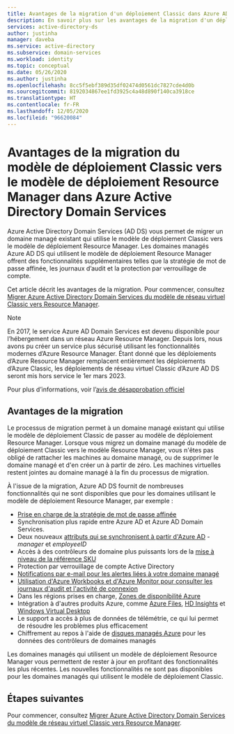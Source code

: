 ```yaml
---
title: Avantages de la migration d'un déploiement Classic dans Azure AD Domain Services | Microsoft Docs
description: En savoir plus sur les avantages de la migration d'un déploiement Classic d'Azure Active Directory Domain Services vers le modèle de déploiement Resource Manager
services: active-directory-ds
author: justinha
manager: daveba
ms.service: active-directory
ms.subservice: domain-services
ms.workload: identity
ms.topic: conceptual
ms.date: 05/26/2020
ms.author: justinha
ms.openlocfilehash: 8cc5f5ebf389d35df02474d0561dc7827cde4d0b
ms.sourcegitcommit: 8192034867ee1fd3925c4a48d890f140ca3918ce
ms.translationtype: HT
ms.contentlocale: fr-FR
ms.lasthandoff: 12/05/2020
ms.locfileid: "96620084"
---
```

# <a name="benefits-of-migration-from-the-classic-to-resource-manager-deployment-model-in-azure-active-directory-domain-services"></a>Avantages de la migration du modèle de déploiement Classic vers le modèle de déploiement Resource Manager dans Azure Active Directory Domain Services

Azure Active Directory Domain Services (AD DS) vous permet de migrer un domaine managé existant qui utilise le modèle de déploiement Classic vers le modèle de déploiement Resource Manager. Les domaines managés Azure AD DS qui utilisent le modèle de déploiement Resource Manager offrent des fonctionnalités supplémentaires telles que la stratégie de mot de passe affinée, les journaux d’audit et la protection par verrouillage de compte.

Cet article décrit les avantages de la migration. Pour commencer, consultez [Migrer Azure Active Directory Domain Services du modèle de réseau virtuel Classic vers Resource Manager][howto-migrate].

> [!NOTE]
> En 2017, le service Azure AD Domain Services est devenu disponible pour l’hébergement dans un réseau Azure Resource Manager. Depuis lors, nous avons pu créer un service plus sécurisé utilisant les fonctionnalités modernes d’Azure Resource Manager. Étant donné que les déploiements d’Azure Resource Manager remplacent entièrement les déploiements d’Azure Classic, les déploiements de réseau virtuel Classic d’Azure AD DS seront mis hors service le 1er mars 2023.
>
> Pour plus d’informations, voir l’[avis de désapprobation officiel](https://azure.microsoft.com/updates/we-are-retiring-azure-ad-domain-services-classic-vnet-support-on-march-1-2023/)

## <a name="migration-benefits"></a>Avantages de la migration

Le processus de migration permet à un domaine managé existant qui utilise le modèle de déploiement Classic de passer au modèle de déploiement Resource Manager. Lorsque vous migrez un domaine managé du modèle de déploiement Classic vers le modèle Resource Manager, vous n'êtes pas obligé de rattacher les machines au domaine managé, ou de supprimer le domaine managé et d'en créer un à partir de zéro. Les machines virtuelles restent jointes au domaine managé à la fin du processus de migration.

À l'issue de la migration, Azure AD DS fournit de nombreuses fonctionnalités qui ne sont disponibles que pour les domaines utilisant le modèle de déploiement Resource Manager, par exemple :

* [Prise en charge de la stratégie de mot de passe affinée][password-policy]
* Synchronisation plus rapide entre Azure AD et Azure AD Domain Services.
* Deux nouveaux [attributs qui se synchronisent à partir d'Azure AD][attributes] - *manager* et *employeeID*
* Accès à des contrôleurs de domaine plus puissants lors de la [mise à niveau de la référence SKU][skus]
* Protection par verrouillage de compte Active Directory
* [Notifications par e-mail pour les alertes liées à votre domaine managé][email-alerts]
* [Utilisation d'Azure Workbooks et d'Azure Monitor pour consulter les journaux d'audit et l'activité de connexion][workbooks]
* Dans les régions prises en charge, [Zones de disponibilité Azure][availability-zones]
* Intégration à d'autres produits Azure, comme [Azure Files][azure-files], [HD Insights][hd-insights] et [Windows Virtual Desktop][wvd]
* Le support a accès à plus de données de télémétrie, ce qui lui permet de résoudre les problèmes plus efficacement
* Chiffrement au repos à l'aide de [disques managés Azure][managed-disks] pour les données des contrôleurs de domaines managés

Les domaines managés qui utilisent un modèle de déploiement Resource Manager vous permettent de rester à jour en profitant des fonctionnalités les plus récentes. Les nouvelles fonctionnalités ne sont pas disponibles pour les domaines managés qui utilisent le modèle de déploiement Classic.

## <a name="next-steps"></a>Étapes suivantes

Pour commencer, consultez [Migrer Azure Active Directory Domain Services du modèle de réseau virtuel Classic vers Resource Manager][howto-migrate].

<!-- LINKS - INTERNAL -->
[password-policy]: password-policy.md
[skus]: change-sku.md
[email-alerts]: notifications.md
[workbooks]: use-azure-monitor-workbooks.md
[azure-files]: ../storage/files/storage-files-identity-auth-active-directory-domain-service-enable.md
[hd-insights]: ../hdinsight/domain-joined/apache-domain-joined-configure-using-azure-adds.md
[wvd]: ../virtual-desktop/overview.md
[availability-zones]: ../availability-zones/az-overview.md
[howto-migrate]: migrate-from-classic-vnet.md
[attributes]: synchronization.md#attribute-synchronization-and-mapping-to-azure-ad-ds
[managed-disks]: ../virtual-machines/managed-disks-overview.md
